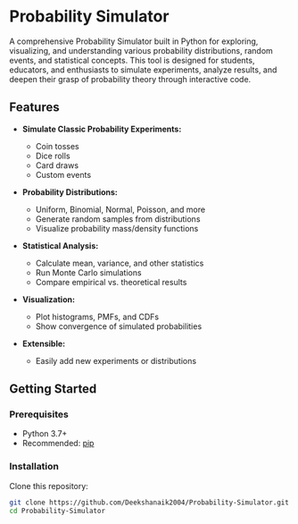 # Probability Simulator

A comprehensive Probability Simulator built in Python for exploring, visualizing, and understanding various probability distributions, random events, and statistical concepts. This tool is designed for students, educators, and enthusiasts to simulate experiments, analyze results, and deepen their grasp of probability theory through interactive code.

## Features

- **Simulate Classic Probability Experiments:**  
  - Coin tosses
  - Dice rolls
  - Card draws
  - Custom events

- **Probability Distributions:**  
  - Uniform, Binomial, Normal, Poisson, and more
  - Generate random samples from distributions
  - Visualize probability mass/density functions

- **Statistical Analysis:**  
  - Calculate mean, variance, and other statistics
  - Run Monte Carlo simulations
  - Compare empirical vs. theoretical results

- **Visualization:**  
  - Plot histograms, PMFs, and CDFs
  - Show convergence of simulated probabilities

- **Extensible:**  
  - Easily add new experiments or distributions

## Getting Started

### Prerequisites

- Python 3.7+
- Recommended: [pip](https://pip.pypa.io/en/stable/)

### Installation

Clone this repository:
```bash
git clone https://github.com/Deekshanaik2004/Probability-Simulator.git
cd Probability-Simulator